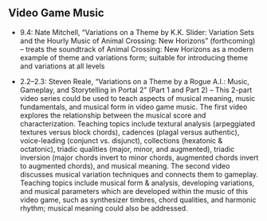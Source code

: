 ## Video Game Music

- 9.4: Nate Mitchell, “Variations on a Theme by K.K. Slider: Variation Sets and the Hourly Music of Animal Crossing: New Horizons” (forthcoming) – treats the soundtrack of Animal Crossing: New Horizons as a modern example of theme and variations form; suitable for introducing theme and variations at all levels

- 2.2–2.3: Steven Reale, “Variations on a Theme by a Rogue A.I.: Music, Gameplay, and Storytelling in Portal 2” (Part 1 and Part 2) – This 2-part video series could be used to teach aspects of musical meaning, music fundamentals, and musical form in video game music. The first video explores the relationship between the musical score and characterization. Teaching topics include textural analysis (arpeggiated textures versus block chords), cadences (plagal versus authentic), voice-leading (conjunct vs. disjunct), collections (hexatonic & octatonic), triadic qualities (major, minor, and augmented), triadic inversion (major chords invert to minor chords, augmented chords invert to augmented chords), and musical meaning. The second video discusses musical variation techniques and connects them to gameplay. Teaching topics include musical form & analysis, developing variations, and musical parameters which are developed within the music of this video game, such as synthesizer timbres, chord qualities, and harmonic rhythm; musical meaning could also be addressed. 
